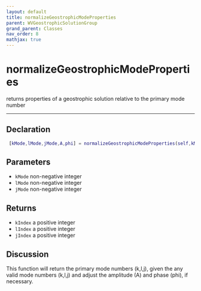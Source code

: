 ```yaml
---
layout: default
title: normalizeGeostrophicModeProperties
parent: WVGeostrophicSolutionGroup
grand_parent: Classes
nav_order: 8
mathjax: true
---
```


#  normalizeGeostrophicModeProperties

returns properties of a geostrophic solution relative to the primary mode number


---

## Declaration
```matlab
 [kMode,lMode,jMode,A,phi] = normalizeGeostrophicModeProperties(self,kMode,lMode,jMode,A,phi)
```
## Parameters
+ `kMode`  non-negative integer
+ `lMode`  non-negative integer
+ `jMode`  non-negative integer

## Returns
+ `kIndex`  a positive integer
+ `lIndex`  a positive integer
+ `jIndex`  a positive integer

## Discussion

  This function will return the primary mode numbers (k,l,j),
  given the any valid mode numbers (k,l,j) and adjust the
  amplitude (A) and phase (phi), if necessary.
 
                
